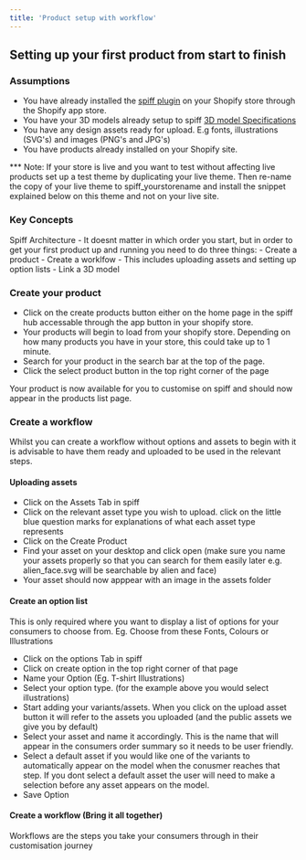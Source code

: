 ```yaml
---
title: 'Product setup with workflow'
---
```


## Setting up your first product from start to finish

### Assumptions 
- You have already installed the [spiff plugin](https://apps.shopify.com/spiff-connect) on your Shopify store through the Shopify app store.
- You have your 3D models already setup to spiff [3D model Specifications](https://help.spiff.com.au/spiff-concepts/product-displays/3d-model-asset-request)
- You have any design assets ready for upload. E.g fonts, illustrations (SVG's) and images (PNG's and JPG's) 
- You have products already installed on your Shopify site. 

*** Note: If your store is live and you want to test without affecting live products set up a test theme by duplicating your live theme. Then re-name the copy of your live theme to spiff_yourstorename and install the snippet explained below on this theme and not on your live site. 

### Key Concepts 
Spiff Architecture - It doesnt matter in which order you start, but in order to get your first product up and running you need to do three things:
     - Create a product 
     - Create a worklfow - This includes uploading assets and setting up option lists 
     - Link a 3D model  

### Create your product

- Click on the create products button either on the home page in the spiff hub accessable through the app button in your shopify store. 
- Your products will begin to load from your shopify store. Depending on how many products you have in your store, this could take up to 1 minute. 
- Search for your product in the search bar at the top of the page.
- Click the select product button in the top right corner of the page

Your product is now available for you to customise on spiff and should now appear in the products list page. 


### Create a workflow
Whilst you can create a workflow without options and assets to begin with it is advisable to have them ready and uploaded to be used in the relevant steps. 

#### Uploading assets
- Click on the Assets Tab in spiff 
- Click on the relevant asset type you wish to upload. click on the little blue question marks for explanations of what each asset type represents
- Click on the Create Product
- Find your asset on your desktop and click open (make sure you name your assets properly so that you can search for them easily later e.g. alien_face.svg will be searchable by alien and face) 
- Your asset should now apppear with an image in the assets folder

#### Create an option list
This is only required where you want to display a list of options for your consumers to choose from. Eg. Choose from these Fonts, Colours or Illustrations  
- Click on the options Tab in spiff
- Click on create option in the top right corner of that page
- Name your Option (Eg. T-shirt Illustrations) 
- Select your option type. (for the example above you would select illustrations) 
- Start adding your variants/assets. When you click on the upload asset button it will refer to the assets you uploaded (and the public assets we give you by default)
- Select your asset and name it accordingly. This is the name that will appear in the consumers order summary so it needs to be user friendly. 
- Select a default asset if you would like one of the variants to automatically appear on the model when the conusmer reaches that step. If you dont select a default asset the user will need to make a selection before any asset appears on the model. 
- Save Option

#### Create a workflow (Bring it all together) 

Workflows are the steps you take your consumers through in their customisation journey

